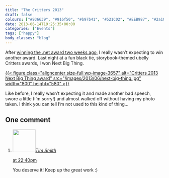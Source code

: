 ```yaml
---
title: "The Critters 2013"
draft: false
colours: ["#936639", "#916f50", "#b97b41", "#521C02", "#EEB987", "#2a1004", "#F3D1AC"]
date: 2013-06-14T19:25:35+00:00
categories: ["Events"]
tags: ["happy"]
body_classes: "blog"
---
```


After [winning the .net award two weeks ago](/netmag-awards-2013/ ".net awards 2013"), I really wasn’t expecting to win another award. Last night at a fun black tie, storybook-themed ubelly Critters awards, I won Next Big Thing.

[{{< figure class="aligncenter size-full wp-image-3657" alt="Critters 2013 Next Big Thing award" src="/images/2013/06/next-big-thing.jpg" width="800" height="580" >}}](/images/2013/06/next-big-thing.jpg)

Like before, I really wasn’t expecting it and made another bad speech, swore a little (I’m sorry!) and almost walked off without having my photo taken. I think you can tell I’m not used to this kind of thing…

## One comment

<ol class="commentlist">
	<li class="comment even thread-even depth-1" id="li-comment-560">
			<div class="comment-author vcard">
			<img alt='' src='https://secure.gravatar.com/avatar/febbffcb54abe1be1435720fc2268237?s=72&amp;d=mm&amp;r=g' srcset='https://secure.gravatar.com/avatar/febbffcb54abe1be1435720fc2268237?s=144&amp;d=mm&amp;r=g 2x' class='avatar avatar-72 photo' height='72' width='72' /><cite class="fn"><a href='http://ttimsmith.com' rel='external nofollow' class='url'>Tim Smith</a></cite>
				<aside class="comment-meta commentmetadata"><p><a href="#comment-560"><time datetime="2013-06-15T22:40:43+00:00" pubdate class="published">
		 at <span class="hours">22:40pm</span></time></a></p>
	</aside>
	</div>
	<div class="comment-entry">
		You deserve it! Keep up the great work :)
	</div>
</li>
</ol>
